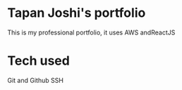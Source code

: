 # Tapan Joshi's portfolio
This is my professional portfolio, it uses AWS andReactJS

# Tech used
 Git and Github
 SSH
